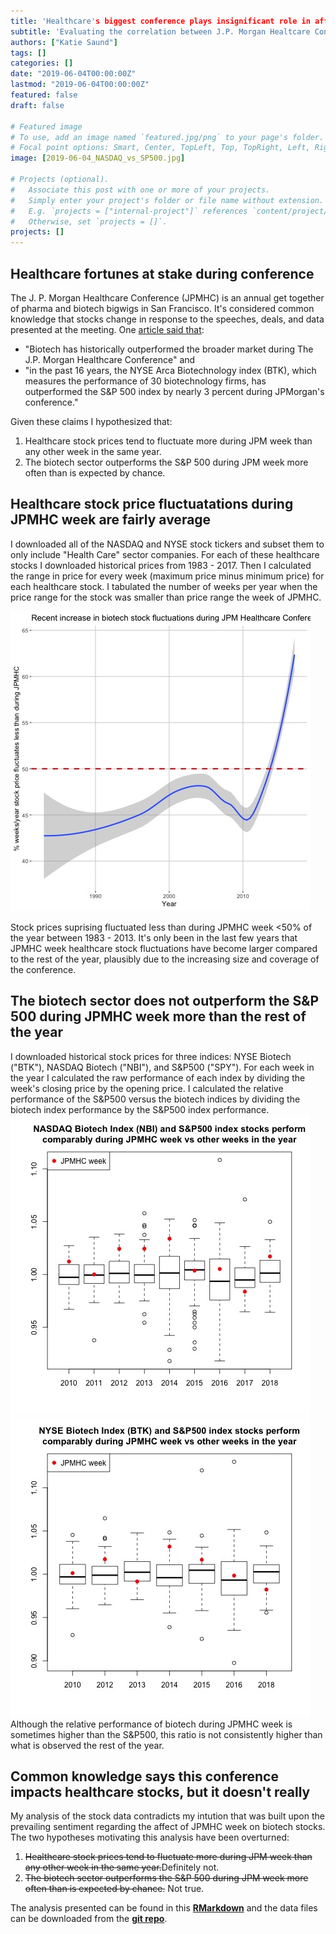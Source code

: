```yaml
---
title: 'Healthcare's biggest conference plays insignificant role in affecting healthcare stock prices'
subtitle: 'Evaluating the correlation between J.P. Morgan Healtcare Conference and healthcare stock prices'
authors: ["Katie Saund"]
tags: []
categories: []
date: "2019-06-04T00:00:00Z"
lastmod: "2019-06-04T00:00:00Z"
featured: false
draft: false

# Featured image
# To use, add an image named `featured.jpg/png` to your page's folder.
# Focal point options: Smart, Center, TopLeft, Top, TopRight, Left, Right, BottomLeft, Bottom, BottomRight
image: [2019-06-04_NASDAQ_vs_SP500.jpg]

# Projects (optional).
#   Associate this post with one or more of your projects.
#   Simply enter your project's folder or file name without extension.
#   E.g. `projects = ["internal-project"]` references `content/project/deep-learning/index.md`.
#   Otherwise, set `projects = []`.
projects: []
---
```

## Healthcare fortunes at stake during conference 

The J. P. Morgan Healthcare Conference (JPMHC) is an annual get together of pharma and biotech bigwigs in San Francisco. It's considered common knowledge that stocks change in response to the speeches, deals, and data presented at the meeting. One [article said that](https://www.cnbc.com/2017/01/04/betting-on-biotech-during-jpmorgans-big-health-care-conference-pays-off-history-shows.html):

* "Biotech has historically outperformed the broader market during The J.P. Morgan Healthcare Conference" and  
* "in the past 16 years, the NYSE Arca Biotechnology index (BTK), which measures the performance of 30 biotechnology firms, has outperformed the S&P 500 index by nearly 3 percent during JPMorgan's conference."

Given these claims I hypothesized that:

1. Healthcare stock prices tend to fluctuate more during JPM week than any other week in the same year.
2. The biotech sector outperforms the S&P 500 during JPM week more often than is expected by chance.

## Healthcare stock price fluctuatations during JPMHC week are fairly average  

I downloaded all of the NASDAQ and NYSE stock tickers and subset them to only include "Health Care" sector companies. For each of these healthcare stocks I downloaded historical prices from 1983 - 2017. Then I calculated the range in price for every week (maximum price minus minimum price) for each healthcare stock. I tabulated the number of weeks per year when the price range for the stock was smaller than price range the week of JPMHC. 
  
![Healthcare Sector Stock Fluctuations: JPMHC Week](img/2019-06-04_stock_fluctuations_during_JPMHC.jpg)
  
Stock prices suprising fluctuated less than during JPMHC week <50% of the year between 1983 - 2013. It's only been in the last few years that JPMHC week healthcare stock fluctuations have become larger compared to the rest of the year, plausibly due to the increasing size and coverage of the conference.

## The biotech sector does not outperform the S&P 500 during JPMHC week more than the rest of the year
I downloaded historical stock prices for three indices: NYSE Biotech ("BTK"), NASDAQ Biotech ("NBI"), and S&P500 ("SPY"). For each week in the year I calculated the raw performance of each index by dividing the week's closing price by the opening price. I calculated the relative performance of the S&P500 versus the biotech indices by dividing the biotech index performance by the S&P500 index performance. 
![Ratio of NASDAQ Biotech Index to S&P500 Index](img/2019-06-04_NASDAQ_vs_SP500.jpg) 
![Ratio of NYSE Biotech Index to S&P500 Index](img/2019-06-04_NYSE_vs_SP500.jpg)
Although the relative performance of biotech during JPMHC week is sometimes higher than the S&P500, this ratio is not consistently higher than what is observed the rest of the year.  

## Common knowledge says this conference impacts healthcare stocks, but it doesn't really 
My analysis of the stock data contradicts my intution that was built upon the prevailing sentiment regarding the affect of JPMHC week on biotech stocks. The two hypotheses motivating this analysis have been overturned:  

1. ~~Healthcare stock prices tend to fluctuate more during JPM week than any other week in the same year.~~Definitely not.  
2. ~~The biotech sector outperforms the S&P 500 during JPM week more often than is expected by chance.~~ Not true. 


The analysis presented can be found in this [**RMarkdown**](https://github.com/katiesaund/JPM_Healthcare_2019/blob/master/2019-05-27_JPM_week.Rmd) and the data files can be downloaded from the [**git repo**](https://github.com/katiesaund/JPM_Healthcare_2019/blob/master/).
